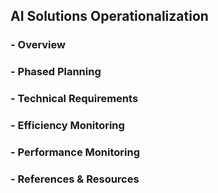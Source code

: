 ## AI Solutions Operationalization
### - Overview
### - Phased Planning
### - Technical Requirements
### - Efficiency Monitoring
### - Performance Monitoring
### - References & Resources

